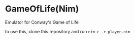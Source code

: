 # GameOfLife(Nim)
Emulator for Conway's Game of Life

to use this, clone this repository and run `nim c -r player.nim`